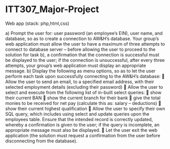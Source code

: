# ITT307_Major-Project
Web app (stack: php,html,css)

a) Prompt the user for: user password (an employee’s EIN), user name, and
database, so as to create a connection to AW&H’s database. Your group’s
web application must allow the user to have a maximum of three attempts to
connect to database server – before allowing the user to proceed to the
solution for task b), a confirmation that the connection is successful must be
displayed to the user; if the connection is unsuccessful, after every three
attempts, your group’s web application must display an appropriate message.
b) Display the following as menu options, so as to let the user perform each task
upon successfully connecting to the AW&H’s database:
 Allow the user to send an email, to a specified email address, with their
selected employment details (excluding their password)
 Allow the user to select and execute from the following list of in-built
select queries:
 show their current BAN
 show the current branch for their bank
 give the total monies to be received for net pay (calculate this as:
salary – deductions)
 show their current highest qualification
 Allow the user to specify their own SQL query, which includes using
select and update queries upon the employees table. Ensure that the
intended record is correctly updated, whereby a confirmation is given to
the user; if the query is incomplete, an appropriate message must also be
displayed.
 Let the user exit the web application (the solution must request a
confirmation from the user before disconnecting from the database).

